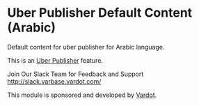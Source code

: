 # Uber Publisher Default Content (Arabic) 

Default content for uber publisher for Arabic language.

This is an [Uber Publisher](https://www.drupal.org/project/uber_publisher)
 feature.

Join Our Slack Team for Feedback and Support 
http://slack.varbase.vardot.com/

This module is sponsored and developed by [Vardot](https://www.drupal.org/vardot).
